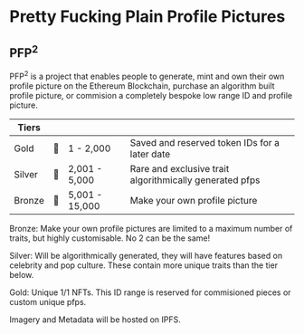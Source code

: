 # Pretty Fucking Plain Profile Pictures
## PFP<sup>2</sup>

PFP<sup>2</sup> is a project that enables people to generate, mint and own their own profile picture on the Ethereum Blockchain, purchase an algorithm built profile picture, or commision a completely bespoke low range ID and profile picture.

| Tiers | | | |
| --- | --- | --- | --- |
| Gold | 🥇 | 1 - 2,000 | Saved and reserved token IDs for a later date |
| Silver | 🥈 | 2,001 - 5,000 | Rare and exclusive trait algorithmically generated pfps |
| Bronze | 🥉 | 5,001 - 15,000 | Make your own profile picture |

Bronze: Make your own profile pictures are limited to a maximum number of traits, but highly customisable. No 2 can be the same!

Silver: Will be algorithmically generated, they will have features based on celebrity and pop culture. These contain more unique traits than the tier below.

Gold: Unique 1/1 NFTs. This ID range is reserved for commisioned pieces or custom unique pfps.

Imagery and Metadata will be hosted on IPFS.
